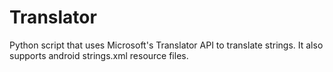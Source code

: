 # Translator
Python script that uses Microsoft's Translator API  to translate strings. It also supports android strings.xml resource files.